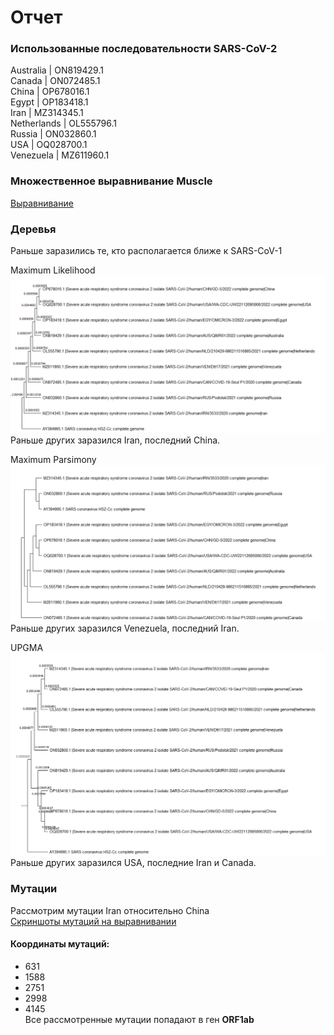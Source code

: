 # Отчет

### Использованные последовательности SARS-CoV-2
Australia   | ON819429.1  
Canada      | ON072485.1  
China       | OP678016.1  
Egypt       | OP183418.1  
Iran        | MZ314345.1  
Netherlands | OL555796.1  
Russia      | ON032860.1  
USA         | OQ028700.1  
Venezuela   | MZ611960.1  

### Множественное выравнивание Muscle
[Выравнивание](Alignment.fas)

### Деревья

Раньше заразились те, кто располагается ближе к SARS-CoV-1  

Maximum Likelihood
![](https://github.com/MhlvDenis/Bioinfo/blob/main/hw3/trees/Maximum%20Likelihood.png)
Раньше других заразился Iran, последний China.  


Maximum Parsimony
![](https://github.com/MhlvDenis/Bioinfo/blob/main/hw3/trees/Maximum%20Parsimony.png)
Раньше других заразился Venezuela, последний Iran.  

UPGMA
![](https://github.com/MhlvDenis/Bioinfo/blob/main/hw3/trees/UPGMA.png)
Раньше других заразился USA, последние Iran и Canada.  

### Мутации
Рассмотрим мутации Iran относительно China  
[Скриншоты мутаций на выравнивании](https://github.com/MhlvDenis/Bioinfo/tree/main/hw3/mutations)
#### Координаты мутаций:
* 631
* 1588
* 2751
* 2998
* 4145  
Все рассмотренные мутации попадают в ген **ORF1ab**
